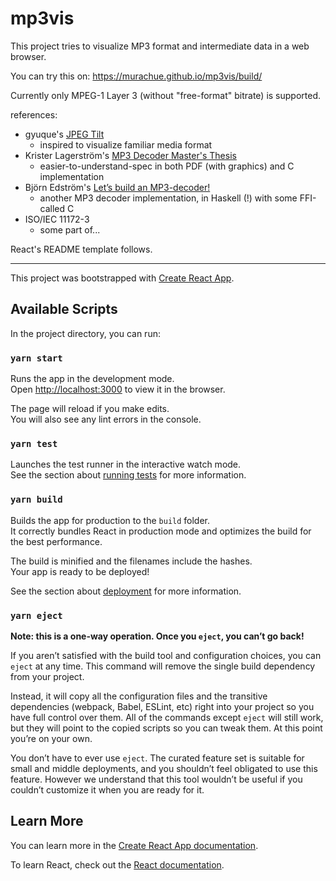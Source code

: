 # mp3vis

This project tries to visualize MP3 format and intermediate data in a web browser.

You can try this on: https://murachue.github.io/mp3vis/build/

Currently only MPEG-1 Layer 3 (without "free-format" bitrate) is supported.

references:

- gyuque's [JPEG Tilt](http://ushiroad.com/jt/)
  - inspired to visualize familiar media format
- Krister Lagerström's [MP3 Decoder Master's Thesis](https://sites.google.com/a/kmlager.com/www/projects)
  - easier-to-understand-spec in both PDF (with graphics) and C implementation
- Björn Edström's [Let’s build an MP3-decoder!](http://blog.bjrn.se/2008/10/lets-build-mp3-decoder.html)
  - another MP3 decoder implementation, in Haskell (!) with some FFI-called C
- ISO/IEC 11172-3
  - some part of...

React's README template follows.

---

This project was bootstrapped with [Create React App](https://github.com/facebook/create-react-app).

## Available Scripts

In the project directory, you can run:

### `yarn start`

Runs the app in the development mode.<br />
Open [http://localhost:3000](http://localhost:3000) to view it in the browser.

The page will reload if you make edits.<br />
You will also see any lint errors in the console.

### `yarn test`

Launches the test runner in the interactive watch mode.<br />
See the section about [running tests](https://facebook.github.io/create-react-app/docs/running-tests) for more information.

### `yarn build`

Builds the app for production to the `build` folder.<br />
It correctly bundles React in production mode and optimizes the build for the best performance.

The build is minified and the filenames include the hashes.<br />
Your app is ready to be deployed!

See the section about [deployment](https://facebook.github.io/create-react-app/docs/deployment) for more information.

### `yarn eject`

**Note: this is a one-way operation. Once you `eject`, you can’t go back!**

If you aren’t satisfied with the build tool and configuration choices, you can `eject` at any time. This command will remove the single build dependency from your project.

Instead, it will copy all the configuration files and the transitive dependencies (webpack, Babel, ESLint, etc) right into your project so you have full control over them. All of the commands except `eject` will still work, but they will point to the copied scripts so you can tweak them. At this point you’re on your own.

You don’t have to ever use `eject`. The curated feature set is suitable for small and middle deployments, and you shouldn’t feel obligated to use this feature. However we understand that this tool wouldn’t be useful if you couldn’t customize it when you are ready for it.

## Learn More

You can learn more in the [Create React App documentation](https://facebook.github.io/create-react-app/docs/getting-started).

To learn React, check out the [React documentation](https://reactjs.org/).
